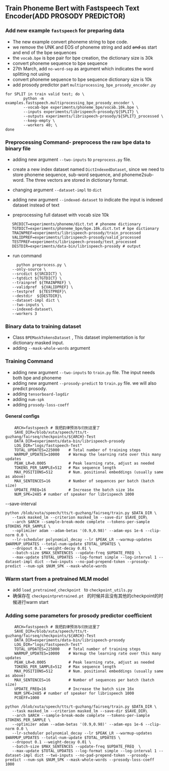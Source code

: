 ## Train Phoneme Bert with Fastspeech Text Encoder(ADD PROSODY PREDICTOR)

### Add new example ```fastspeech``` for preparing data
- The new example convert phoneme string to bpe code.
- we remove the UNK and EOS of phoneme string and add <s> and </s> as start and end of the bpe sequences
- the ```vocab.bpe``` is bpe pair for bpe creation, the dictionary size is 30k
- convert phoneme sequence to bpe sequence
- 27th March, add ```no-word-sep``` as argument which indicates the word splitting not using
- convert phoneme sequence to bpe sequence dictionary size is 10k
- add prosody predictor part ```multiprocessing_bpe_prosody_encoder.py```
```
for SPLIT in train valid test; do \
        python -m examples.fastspeech.multiprocessing_bpe_prosody_encoder \
        --vocab-bpe experiments/phoneme_bpe/vocab.10k.bpe \
        --inputs experiments/librispeech-prosody/${SPLIT} \
        --outputs experiments/librispeech-prosody/${SPLIT}_processed \
        --keep-empty \
        --workers 40; \
done
```


    
### Preprocessing Command- preprocess the raw bpe data to binary file
 - adding new argument ```--two-inputs``` to ```preprocess.py``` file. 
 - create a new index dataset named ```DictIndexedDataset```, since we need to store phoneme sequence, sub-word sequence, and phoneme2sub-word. The three vectors are stored in dictionary format.
 - changing argument ```--dataset-impl``` to ```dict```
 - adding new argument ```--indexed-dataset``` to indicate the input is indexed dataset instead of text 

 
  - preprocessing full dataset with vocab size 10k
 ```
    SRCDICT=experiments/phoneme/dict.txt # phoneme dictionary
    TGTDICT=experiments/phoneme_bpe/bpe.10k.dict.txt # bpe dictionary
    TRAINPREF=experiments/librispeech-prosody/train_processed
    VALIDPREF=experiments/librispeech-prosody/valid_processed
    TESTPREF=experiments/librispeech-prosody/test_processed
    DESTDIR=experiments/data-bin/librispeech-prosody # output
 ```
    
 - run command
 ```
      python preprocess.py \
    --only-source \
    --srcdict ${SRCDICT} \
    --tgtdict ${TGTDICT} \
    --trainpref ${TRAINPREF} \
    --validpref  ${VALIDPREF} \
    --testpref  ${TESTPREF}\
    --destdir  ${DESTDIR}\
    --dataset-impl dict \
    --two-inputs \
    --indexed-dataset\
    --workers 3
 ```

### Binary data to training dataset
- Class ```BPEMaskTokensDataset``` , This dataset implementation is for dictionary masked input.
- adding ```--mask-whole-words``` argument


### Training Command
 - adding new argument ```--two-inputs``` to ```train.py``` file. The input needs both bpe and phoneme
 - adding new argument ```--prosody-predict``` to ```train.py``` file. we will also predict prosody.
 - adding ```tensorboard-logdir```
 - adding ```num-spk``` 
 - adding ```prosody-loss-coeff```
#### General configs
```
    ARCH=fastspeech # 我把韵律预测与归到这里了
    SAVE_DIR=/blob/xuta/speech/tts/t-guzhang/fairseq/checkpoints/${ARCH}-Test
    DATA_DIR=experiments/data-bin/librispeech-prosody
    LOG_DIR="logs/fastspeech-Test"
    TOTAL_UPDATES=225000    # Total number of training steps 
    WARMUP_UPDATES=10000    # Warmup the learning rate over this many updates
    PEAK_LR=0.0005          # Peak learning rate, adjust as needed
    TOKENS_PER_SAMPLE=512   # Max sequence length 
    MAX_POSITIONS=512       # Num. positional embeddings (usually same as above)
    MAX_SENTENCES=16        # Number of sequences per batch (batch size)
    UPDATE_FREQ=16          # Increase the batch size 16x  
    NUM_SPK=2485 # number of speaker for librispeech 1000
```

--save-interval

 ```
 python /blob/xuta/speech/tts/t-guzhang/fairseq/train.py $DATA_DIR \
    --task masked_lm --criterion masked_lm --save-dir $SAVE_DIR\
    --arch $ARCH --sample-break-mode complete --tokens-per-sample $TOKENS_PER_SAMPLE \
    --optimizer adam --adam-betas '(0.9,0.98)' --adam-eps 1e-6 --clip-norm 0.0 \
    --lr-scheduler polynomial_decay --lr $PEAK_LR --warmup-updates $WARMUP_UPDATES --total-num-update $TOTAL_UPDATES \
    --dropout 0.1 --weight-decay 0.01 \
    --batch-size $MAX_SENTENCES --update-freq $UPDATE_FREQ  \
    --max-update $TOTAL_UPDATES --log-format simple --log-interval 1 --dataset-impl dict --two-inputs --no-pad-prepend-token --prosody-predict --num-spk $NUM_SPK --mask-whole-words
 ```




### Warm start from a pretrained MLM model
- add ```load_pretrained_checkpoint ``` to ```checkpoint_utils.py```
- 确保存在 ```checkpointpretrained.pt ``` 的时候并且没有其他的checkpoint的时候进行warm start
 

### Adding some parameters for prosody predictor coefficient
```
    ARCH=fastspeech # 我把韵律预测与归到这里了
    SAVE_DIR=/blob/xuta/speech/tts/t-guzhang/fairseq/checkpoints/${ARCH}-Test
    DATA_DIR=experiments/data-bin/librispeech-prosody
    LOG_DIR="logs/fastspeech-Test"
    TOTAL_UPDATES=225000    # Total number of training steps 
    WARMUP_UPDATES=10000    # Warmup the learning rate over this many updates
    PEAK_LR=0.0005          # Peak learning rate, adjust as needed
    TOKENS_PER_SAMPLE=512   # Max sequence length 
    MAX_POSITIONS=512       # Num. positional embeddings (usually same as above)
    MAX_SENTENCES=16        # Number of sequences per batch (batch size)
    UPDATE_FREQ=16          # Increase the batch size 16x  
    NUM_SPK=2485 # number of speaker for librispeech 1000
    PCOEFF=1000
```

 ```
 python /blob/xuta/speech/tts/t-guzhang/fairseq/train.py $DATA_DIR \
    --task masked_lm --criterion masked_lm --save-dir $SAVE_DIR\
    --arch $ARCH --sample-break-mode complete --tokens-per-sample $TOKENS_PER_SAMPLE \
    --optimizer adam --adam-betas '(0.9,0.98)' --adam-eps 1e-6 --clip-norm 0.0 \
    --lr-scheduler polynomial_decay --lr $PEAK_LR --warmup-updates $WARMUP_UPDATES --total-num-update $TOTAL_UPDATES \
    --dropout 0.1 --weight-decay 0.01 \
    --batch-size $MAX_SENTENCES --update-freq $UPDATE_FREQ  \
    --max-update $TOTAL_UPDATES --log-format simple --log-interval 1 --dataset-impl dict --two-inputs --no-pad-prepend-token --prosody-predict --num-spk $NUM_SPK --mask-whole-words --prosody-loss-coeff 1000
 ```
